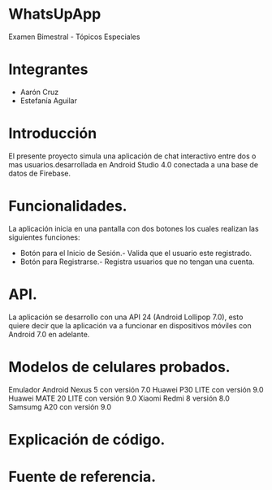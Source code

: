 # WhatsUpApp
Examen Bimestral - Tópicos Especiales

# Integrantes

* Aarón Cruz
* Estefanía Aguilar

# Introducción

El presente proyecto simula una aplicación de chat interactivo entre dos o mas usuarios.desarrollada en Android Studio 4.0 conectada a una base de datos de Firebase.

# Funcionalidades.

La aplicación inicia en una pantalla con dos botones los cuales realizan las siguientes funciones:
* Botón para el Inicio de Sesión.- Valida que el usuario este registrado.
* Botón para Registrarse.- Registra usuarios que no tengan una cuenta.

# API.

La aplicación se desarrollo con una API 24 (Android Lollipop 7.0), esto quiere decir que la aplicación va a funcionar en dispositivos móviles con Android 7.0 en adelante.

# Modelos de celulares probados.

Emulador Android Nexus 5 con versión 7.0
Huawei P30 LITE con versión 9.0
Huawei MATE 20 LITE con versión 9.0
Xiaomi Redmi 8 versión 8.0
Samsumg A20 con versión 9.0

# Explicación de código.




# Fuente de referencia.
